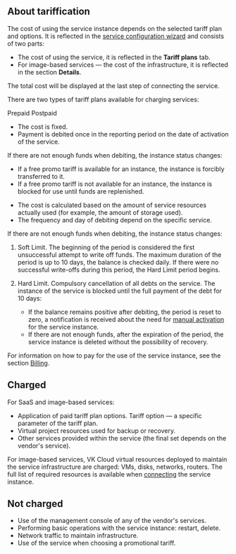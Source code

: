 ## About tariffication

The cost of using the service instance depends on the selected tariff plan and options. It is reflected in the [service configuration wizard](../service-management/pr-instance-add) and consists of two parts:

- The cost of using the service, it is reflected in the **Tariff plans** tab.
- For image-based services — the cost of the infrastructure, it is reflected in the section **Details**.

The total cost will be displayed at the last step of connecting the service.

There are two types of tariff plans available for charging services:

<tabs>
<tablist>
<tab>Prepaid</tab>
<tab>Postpaid</tab>
</tablist>
<tabpanel>

- The cost is fixed.
- Payment is debited once in the reporting period on the date of activation of the service.

If there are not enough funds when debiting, the instance status changes:

- If a free promo tariff is available for an instance, the instance is forcibly transferred to it.
- If a free promo tariff is not available for an instance, the instance is blocked for use until funds are replenished.

</tabpanel>
<tabpanel>

- The cost is calculated based on the amount of service resources actually used (for example, the amount of storage used).
- The frequency and day of debiting depend on the specific service.

If there are not enough funds when debiting, the instance status changes:

1. Soft Limit. The beginning of the period is considered the first unsuccessful attempt to write off funds. The maximum duration of the period is up to 10 days, the balance is checked daily. If there were no successful write-offs during this period, the Hard Limit period begins.
1. Hard Limit. Compulsory cancellation of all debts on the service. The instance of the service is blocked until the full payment of the debt for 10 days:

   - If the balance remains positive after debiting, the period is reset to zero, a notification is received about the need for [manual activation](../service-management/pr-instance-manage#updating_access_to_a_service_instance) for the service instance.
   - If there are not enough funds, after the expiration of the period, the service instance is deleted without the possibility of recovery.

</tabpanel>
</tabs>

<info>

For information on how to pay for the use of the service instance, see the section [Billing](/en/intro/billing).

</info>

## Charged

For SaaS and image-based services:

- Application of paid tariff plan options. Tariff option — a specific parameter of the tariff plan.
- Virtual project resources used for backup or recovery.
- Other services provided within the service (the final set depends on the vendor's service).

For image-based services, VK Cloud virtual resources deployed to maintain the service infrastructure are charged: VMs, disks, networks, routers. The full list of required resources is available when [connecting](../service-management/pr-instance-add) the service instance.

## Not charged

- Use of the management console of any of the vendor's services.
- Performing basic operations with the service instance: restart, delete.
- Network traffic to maintain infrastructure.
- Use of the service when choosing a promotional tariff.
